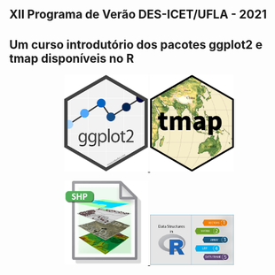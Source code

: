 XII Programa de Verão DES-ICET/UFLA - 2021 
---
Um curso introdutório dos pacotes ggplot2 e tmap disponíveis no R
---

<p align="center">

<a href="https://rpubs.com/Henriqueufla/course-ggplot2">
<img src="man/figuras/logo.png" alt="" width="30%"> </a>    

<a href="https://rpubs.com/Henriqueufla/tmap_r">
<img src="man/figuras/logotmap.png" alt="" width="30%"> </a>   

</p>

<p align="center">

<a href="https://drive.google.com/drive/folders/1_xTe5X78m2GqNT4OB1ZSNkYFtnauSUZU?usp=sharing">
<img src="man/figuras/shp.png" alt="" width="30%"> </a>    

<a href="https://drive.google.com/drive/folders/1KtN4qiMDMiebQkyGuFq8MhN8tIPXASS-?usp=sharing">
<img src="man/figuras/data.png" alt="" width="30%"> </a>   

</p>

